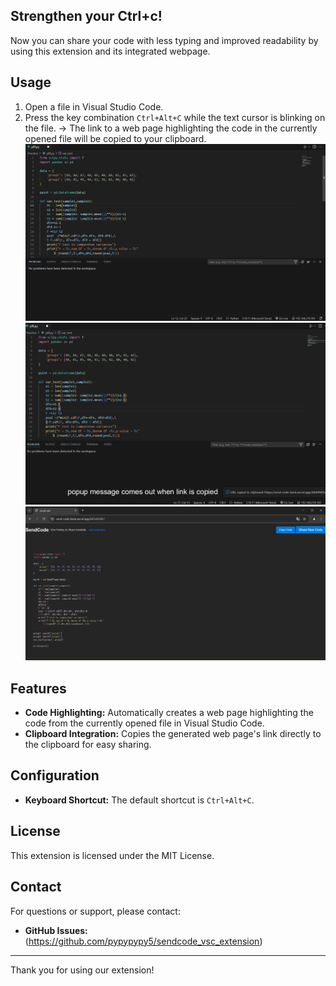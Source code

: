 ## Strengthen your Ctrl+c!
Now you can share your code with less typing and improved readability by using this extension and its integrated webpage.

## Usage
1. Open a file in Visual Studio Code.
2. Press the key combination `Ctrl+Alt+C` while the text cursor is blinking on the file.
-> The link to a web page highlighting the code in the currently opened file will be copied to your clipboard.
![start](https://github.com/pypypypy5/sendcode_vsc_extension/blob/master/pictures/beforectrlaltc.png)![ctrl+alt+c](https://github.com/pypypypy5/sendcode_vsc_extension/blob/master/pictures/copy.png)![web_ver](https://github.com/pypypypy5/sendcode_vsc_extension/blob/master/pictures/web.png)

## Features
- **Code Highlighting:** Automatically creates a web page highlighting the code from the currently opened file in Visual Studio Code.
- **Clipboard Integration:** Copies the generated web page's link directly to the clipboard for easy sharing.

## Configuration
- **Keyboard Shortcut:** The default shortcut is `Ctrl+Alt+C`.

## License
This extension is licensed under the MIT License.

## Contact
For questions or support, please contact:
- **GitHub Issues:** (https://github.com/pypypypy5/sendcode_vsc_extension)

---
Thank you for using our extension!


